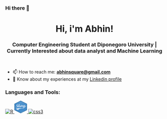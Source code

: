 ### Hi there 👋

<h1 align="center">Hi, i'm Abhin! </h1>
<h3 align="center">Computer Engineering Student at Diponegoro University | Currently Interested about data analyst and Machine Learning</h3>
<br>

- 📫 How to reach me: **abhinsquare@gmail.com**
- 📄 Know about my experiences at my [Linkedin profile](https://www.linkedin.com/in/aryo-anindyo-abhinowo/)


<h3 align="left">Languages and Tools:</h3>
<p align="left"> <a href="https://www.r-project.org" target="_blank"> <img src="https://www.r-project.org/logo/Rlogo.svg" alt="R" width="40" height="40"/> </a> <a href="https://shiny.rstudio.com" target="_blank"> <img src="https://github.com/rstudio/shiny/blob/master/man/figures/logo.png" alt="Shiny" width="40" height="40"/> </a> <a href="https://www.python.org/" target="_blank"> <img src="https://upload.wikimedia.org/wikipedia/commons/thumb/c/c3/Python-logo-notext.svg/1200px-Python-logo-notext.svg.png" alt="css3" width="40" height="40"/> 

